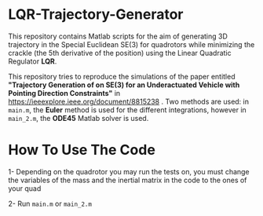 # LQR-Trajectory-Generator
This repository contains Matlab scripts for the aim of generating 3D trajectory in the Special Euclidean SE(3) for quadrotors while minimizing the crackle (the 5th derivative of the position) using the Linear Quadratic Regulator **LQR**.

This repository tries to reproduce the simulations of the paper entitled **"Trajectory Generation of on SE(3) for an Underactuated Vehicle with Pointing Direction Constraints"** in https://ieeexplore.ieee.org/document/8815238 . Two methods are used: in `main.m`, the **Euler** method is used for the different integrations, however in `main_2.m`, the **ODE45** Matlab solver is used.

# How To Use The Code
1- Depending on the quadrotor you may run the tests on, you must change the variables of the mass and the inertial matrix in the code to the ones of your quad

2- Run `main.m` or `main_2.m`
